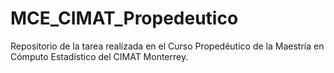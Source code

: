 # MCE_CIMAT_Propedeutico
Repositorio de la tarea realizada en el Curso Propedéutico de la Maestría en Cómputo Estadístico del CIMAT Monterrey.
